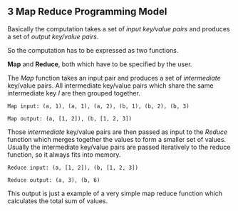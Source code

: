 ## 3 Map Reduce Programming Model

Basically the computation takes a set of *input key/value pairs* 
and produces a set of *output key/value pairs*.

So the computation has to be expressed as two functions.

**Map** and **Reduce**, both which have to be specified by the user.

The *Map* function takes an input pair and produces a set of *intermediate*
key/value pairs. All intermediate key/value pairs which share the same intermediate key *I*
are then grouped together.

```
Map input: (a, 1), (a, 1), (a, 2), (b, 1), (b, 2), (b, 3)

Map output: (a, [1, 2]), (b, [1, 2, 3])
```

Those *intermediate* key/value pairs are then passed as input 
to the *Reduce* function which merges together the values to form
a smaller set of values. Usually the intermediate key/value pairs
are passed iteratively to the reduce function, so it always fits
into memory.

```
Reduce input: (a, [1, 2]), (b, [1, 2, 3])

Reduce output: (a, 3), (b, 6)
```

This output is just a example of a very simple map reduce function
which calculates the total sum of values.

